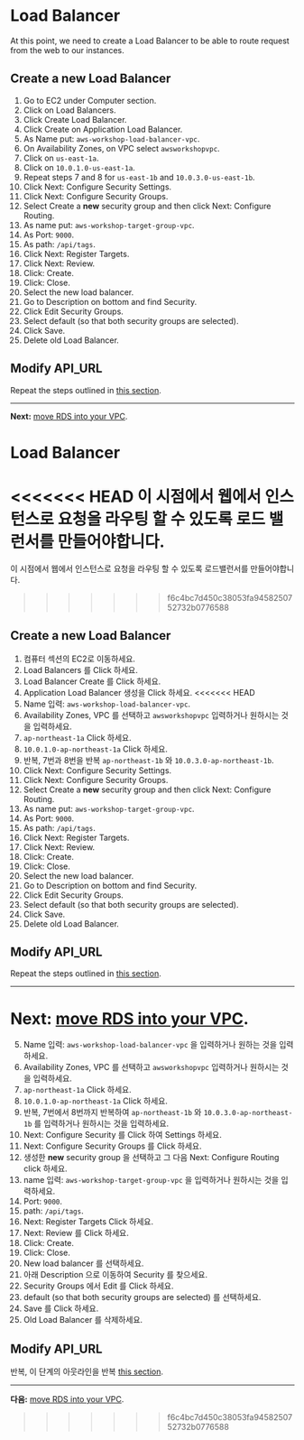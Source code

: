 # Load Balancer

At this point, we need to create a Load Balancer to be able to route request from the web to our instances.

## Create a new Load Balancer
1. Go to EC2 under Computer section.
2. Click on Load Balancers.
3. Click Create Load Balancer.
4. Click Create on Application Load Balancer.
5. As Name put: `aws-workshop-load-balancer-vpc`.
6. On Availability Zones, on VPC select `awsworkshopvpc`.
7. Click on `us-east-1a`.
8. Click on `10.0.1.0-us-east-1a`.
9. Repeat steps 7 and 8 for `us-east-1b` and `10.0.3.0-us-east-1b`.
10. Click Next: Configure Security Settings.
11. Click Next: Configure Security Groups.
12. Select Create a **new** security group and then click Next: Configure Routing.
13. As name put: `aws-workshop-target-group-vpc`.
14. As Port: `9000`.
15. As path: `/api/tags`.
16. Click Next: Register Targets.
17. Click Next: Review.
18. Click: Create.
19. Click: Close.
20. Select the new load balancer.
21. Go to Description on bottom and find Security.
22. Click Edit Security Groups.
23. Select default (so that both security groups are selected).
24. Click Save.
25. Delete old Load Balancer.

## Modify API_URL
Repeat the steps outlined in [this section](/workshop/elb-auto-scaling-group/03-finishing-up.md).

---
**Next:** [move RDS into your VPC](/workshop/vpc-subnets-bastion/05-RDS.md).

# Load Balancer

<<<<<<< HEAD
이 시점에서 웹에서 인스턴스로 요청을 라우팅 할 수 있도록 로드 밸런서를 만들어야합니다.
=======
이 시점에서 웹에서 인스턴스로 요청을 라우팅 할 수 있도록 로드밸런서를 만들어야합니다.
>>>>>>> f6c4bc7d450c38053fa9458250752732b0776588

## Create a new Load Balancer
1. 컴퓨터 섹션의 EC2로 이동하세요.
2. Load Balancers 를 Click 하세요.
3. Load Balancer Create 를 Click 하세요.
4. Application Load Balancer 생성을 Click 하세요.
<<<<<<< HEAD
5. Name 입력: `aws-workshop-load-balancer-vpc`.
6. Availability Zones, VPC 를 선택하고 `awsworkshopvpc` 입력하거나 원하시는 것을 입력하세요.
7. `ap-northeast-1a` Click 하세요.
8. `10.0.1.0-ap-northeast-1a` Click 하세요.
9. 반복, 7번과 8번을 반복 `ap-northeast-1b` 와 `10.0.3.0-ap-northeast-1b`.
10. Click Next: Configure Security Settings.
11. Click Next: Configure Security Groups.
12. Select Create a **new** security group and then click Next: Configure Routing.
13. As name put: `aws-workshop-target-group-vpc`.
14. As Port: `9000`.
15. As path: `/api/tags`.
16. Click Next: Register Targets.
17. Click Next: Review.
18. Click: Create.
19. Click: Close.
20. Select the new load balancer.
21. Go to Description on bottom and find Security.
22. Click Edit Security Groups.
23. Select default (so that both security groups are selected).
24. Click Save.
25. Delete old Load Balancer.

## Modify API_URL
Repeat the steps outlined in [this section](/workshop/elb-auto-scaling-group/03-finishing-up.md).

---
**Next:** [move RDS into your VPC](/workshop/vpc-subnets-bastion/05-RDS.md).
=======
5. Name 입력: `aws-workshop-load-balancer-vpc` 을 입력하거나 원하는 것을 입력하세요.
6. Availability Zones, VPC 를 선택하고 `awsworkshopvpc` 입력하거나 원하시는 것을 입력하세요.
7. `ap-northeast-1a` Click 하세요.
8. `10.0.1.0-ap-northeast-1a` Click 하세요.
9. 반복, 7번에서 8번까지 반복하여 `ap-northeast-1b` 와 `10.0.3.0-ap-northeast-1b` 를 입력하거나 원하시는 것을 입력하세요.
10. Next: Configure Security 를 Click 하여 Settings 하세요.
11. Next: Configure Security Groups 를 Click 하세요.
12. 생성한 **new** security group 을 선택하고 그 다음 Next: Configure Routing click 하세요.
13. name 입력: `aws-workshop-target-group-vpc` 을 입력하거나 원하시는 것을 입력하세요.
14. Port: `9000`.
15. path: `/api/tags`.
16. Next: Register Targets Click 하세요.
17. Next: Review 를 Click 하세요.
18. Click: Create.
19. Click: Close.
20. New load balancer 를 선택하세요.
21. 아래 Description 으로 이동하여 Security 를 찾으세요.
22. Security Groups 에서 Edit 를 Click 하세요.
23. default (so that both security groups are selected) 를 선택하세요.
24. Save 를 Click 하세요.
25. Old Load Balancer 를 삭제하세요.

## Modify API_URL
반복, 이 단계의 아웃라인을 반복 [this section](/workshop/elb-auto-scaling-group/03-finishing-up.md).

---
**다음:** [move RDS into your VPC](/workshop/vpc-subnets-bastion/05-RDS.md).
>>>>>>> f6c4bc7d450c38053fa9458250752732b0776588
